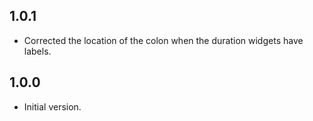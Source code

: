 ## 1.0.1

- Corrected the location of the colon when the duration widgets have labels.

## 1.0.0

- Initial version.
